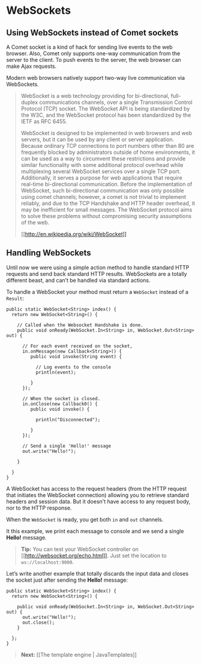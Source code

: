 # WebSockets

## Using WebSockets instead of Comet sockets

A Comet socket is a kind of hack for sending live events to the web browser. Also, Comet only supports one-way communication from the server to the client. To push events to the server, the web browser can make Ajax requests.

Modern web browsers natively support two-way live communication via WebSockets.

>WebSocket is a web technology providing for bi-directional, full-duplex communications channels, over a single Transmission Control Protocol (TCP) socket. The WebSocket API is being standardized by the W3C, and the WebSocket protocol has been standardized by the IETF as RFC 6455.
>
>WebSocket is designed to be implemented in web browsers and web servers, but it can be used by any client or server application. Because ordinary TCP connections to port numbers other than 80 are frequently blocked by administrators outside of home environments, it can be used as a way to circumvent these restrictions and provide similar functionality with some additional protocol overhead while multiplexing several WebSocket services over a single TCP port. Additionally, it serves a purpose for web applications that require real-time bi-directional communication. Before the implementation of WebSocket, such bi-directional communication was only possible using comet channels; however, a comet is not trivial to implement reliably, and due to the TCP Handshake and HTTP header overhead, it may be inefficient for small messages. The WebSocket protocol aims to solve these problems without compromising security assumptions of the web.
>
> [[http://en.wikipedia.org/wiki/WebSocket]]

## Handling WebSockets

Until now we were using a simple action method to handle standard HTTP requests and send back standard HTTP results. WebSockets are a totally different beast, and can’t be handled via standard actions.

To handle a WebSocket your method must return a `WebSocket` instead of a `Result`:

```
public static WebSocket<String> index() {
  return new WebSocket<String>() {
      
    // Called when the Websocket Handshake is done.
    public void onReady(WebSocket.In<String> in, WebSocket.Out<String> out) {
      
      // For each event received on the socket,
      in.onMessage(new Callback<String>() {
         public void invoke(String event) {
             
           // Log events to the console
           println(event);  
             
         } 
      });
      
      // When the socket is closed.
      in.onClose(new Callback0() {
         public void invoke() {
             
           println("Disconnected");
             
         }
      });
      
      // Send a single 'Hello!' message
      out.write("Hello!");
      
    }
    
  }
}
```

A WebSocket has access to the request headers (from the HTTP request that initiates the WebSocket connection) allowing you to retrieve standard headers and session data. But it doesn't have access to any request body, nor to the HTTP response.

When the `WebSocket` is ready, you get both `in` and `out` channels.

It this example, we print each message to console and we send a single **Hello!** message.

> **Tip:** You can test your WebSocket controller on [[http://websocket.org/echo.html]]. Just set the location to `ws://localhost:9000`.

Let’s write another example that totally discards the input data and closes the socket just after sending the **Hello!** message:

```
public static WebSocket<String> index() {
  return new WebSocket<String>() {
      
    public void onReady(WebSocket.In<String> in, WebSocket.Out<String> out) {
      out.write("Hello!");
      out.close();
    }
    
  };
}
```

> **Next:** [[The template engine | JavaTemplates]]